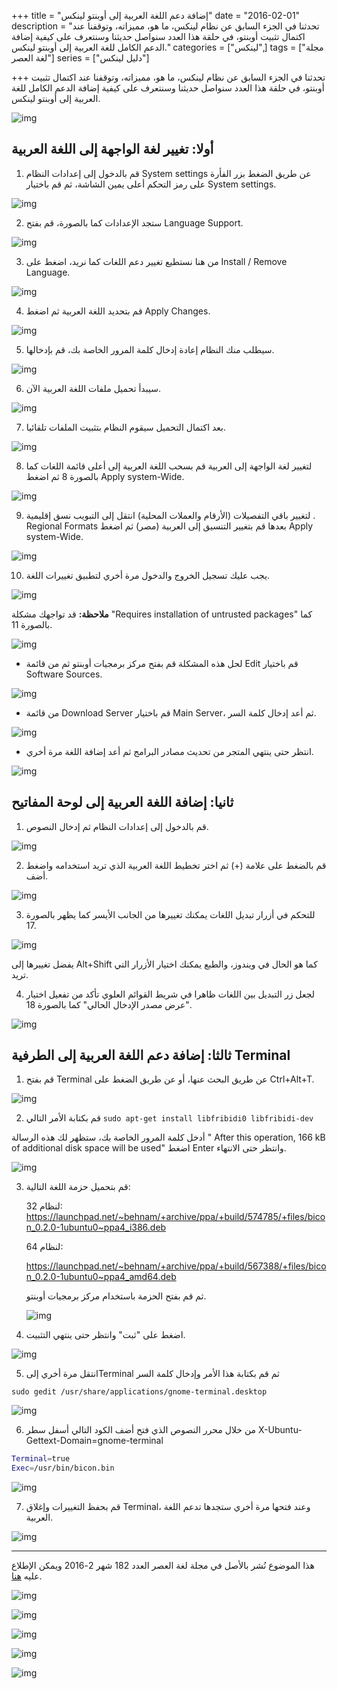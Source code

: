 +++
title = "إضافة دعم اللغة العربية إلى أوبنتو لينكس"
date = "2016-02-01"
description = "تحدثنا في الجزء السابق عن نظام لينكس، ما هو، مميزاته، وتوقفنا عند اكتمال تثبيت أوبنتو، في حلقة هذا العدد سنواصل حديثنا وسنتعرف على كيفية إضافة الدعم الكامل للغة العربية إلى أوبنتو لينكس."
categories = ["لينكس",]
tags = ["مجلة لغة العصر"]
series = ["دليل لينكس"]

+++
تحدثنا في الجزء السابق عن نظام لينكس، ما هو، مميزاته، وتوقفنا عند اكتمال تثبيت أوبنتو، في حلقة هذا العدد سنواصل حديثنا وسنتعرف على كيفية إضافة الدعم الكامل للغة العربية إلى أوبنتو لينكس.

![img](thumbnail-0.png)

##  أولا: تغيير لغة الواجهة إلى اللغة العربية

1. قم بالدخول إلى إعدادات النظام System settings عن طريق الضغط بزر الفأرة على رمز التحكم أعلى يمين الشاشة، ثم قم باختيار System settings.

![img](images/1.png)

2. ستجد الإعدادات كما بالصورة، قم بفتح Language Support.

![img](images/2.png)

3. من هنا نستطيع تغيير دعم اللغات كما نريد، اضغط على Install / Remove Language.

![img](images/3.png)

4. قم بتحديد اللغة العربية ثم اضغط Apply Changes.

![img](images/4.png)

5. سيطلب منك النظام إعادة إدخال كلمة المرور الخاصة بك، قم بإدخالها.

![img](images/5.png)

6. سيبدأ تحميل ملفات اللغة العربية الآن.

![img](images/6.png)

7. بعد اكتمال التحميل سيقوم النظام بتثبيت الملفات تلقائيا.

![img](images/7.png)

8. لتغيير لغة الواجهة إلى العربية قم بسحب اللغة العربية إلى أعلى قائمة اللغات كما بالصورة 8 ثم اضغط Apply system-Wide.

![img](images/8.png)

9. لتغيير باقي التفصيلات (الأرقام والعملات المحلية) انتقل إلى التبويب نسق إقليمية . Regional Formats بعدها قم بتغيير التنسيق إلى العربية (مصر) ثم اضغط Apply system-Wide.

![img](images/9.png)

10. يجب عليك تسجيل الخروج والدخول مرة أخري لتطبيق تغييرات اللغة.

![img](images/10.png)

**ملاحظة:** قد تواجهك مشكلة "Requires installation of untrusted packages" كما بالصورة 11.

![img](images/11.png)

- لحل هذه المشكلة قم بفتح مركز برمجيات أوبنتو ثم من قائمة Edit قم باختيار Software Sources.

![img](images/12.png)

- من قائمة Download Server قم باختيار Main Server، ثم أعد إدخال كلمة السر.

![img](images/13.png)

- انتظر حتى ينتهي المتجر من تحديث مصادر البرامج ثم أعد إضافة اللغة مرة أخري.

![img](images/14.png)

## ثانيا: إضافة اللغة العربية إلى لوحة المفاتيح

1. قم بالدخول إلى إعدادات النظام ثم إدخال النصوص.

![img](images/15.png)

2. قم بالضغط على علامة (+) ثم اختر تخطيط اللغة العربية الذي تريد استخدامه واضغط أضف.

![img](images/16.png)

3. للتحكم في أزرار تبديل اللغات يمكنك تغييرها من الجانب الأيسر كما يظهر بالصورة 17.

![img](images/17.png)

يفضل تغييرها إلى Alt+Shift كما هو الحال في ويندوز، والطبع يمكنك اختيار الأزرار التي تريد.

4. لجعل زر التبديل بين اللغات ظاهرا في شريط القوائم العلوي تأكد من تفعيل اختيار "عرض مصدر الإدخال الحالي" كما بالصورة 18.

![img](images/18.png)

## ثالثا: إضافة دعم اللغة العربية إلى الطرفية Terminal

1. قم بفتح Terminal عن طريق البحث عنها، أو عن طريق الضغط على Ctrl+Alt+T.

![img](images/19.png)

2. قم بكتابة الأمر التالي `sudo apt-get install libfribidi0 libfribidi-dev`

أدخل كلمة المرور الخاصة بك، ستظهر لك هذه الرسالة " After this operation, 166 kB of additional disk space will be used" اضغط Enter وانتظر حتى الانتهاء.

![img](images/20.png)

3. قم بتحميل حزمة اللغة التالية:

   لنظام 32: https://launchpad.net/~behnam/+archive/ppa/+build/574785/+files/bicon_0.2.0-1ubuntu0~ppa4_i386.deb

   لنظام 64:

   https://launchpad.net/~behnam/+archive/ppa/+build/567388/+files/bicon_0.2.0-1ubuntu0~ppa4_amd64.deb

   ثم قم بفتح الحزمة باستخدام مركز برمجيات أوبنتو.

   ![img](images/21.png)

4. اضغط على "ثبت" وانتظر حتى ينتهي التثبيت.

![img](images/22.png)

5. انتقل مرة أخري إلىTerminal ثم قم بكتابة هذا الأمر وإدخال كلمة السر

`sudo gedit /usr/share/applications/gnome-terminal.desktop`

![img](images/23.png)

6. من خلال محرر النصوص الذي فتح أضف الكود التالي أسفل سطر X-Ubuntu-Gettext-Domain=gnome-terminal

```bash
Terminal=true
Exec=/usr/bin/bicon.bin
```

![img](images/24.png)

7. قم بحفظ التغييرات وإغلاق Terminal، وعند فتحها مرة أخري ستجدها تدعم اللغة العربية.

![img](images/25.png)

---

هذا الموضوع نُشر باﻷصل في مجلة لغة العصر العدد 182 شهر 2-2016 ويمكن الإطلاع عليه [هنا](https://drive.google.com/file/d/1Wx26dCh98PhkzJd_LJXU3NHNbzh88u1-/view?usp=sharing).

![img](images/182-1.png)

![img](images/182-3.png)

![img](images/182-4.png)

![img](images/182-5.png)

![img](images/182-6.png)

